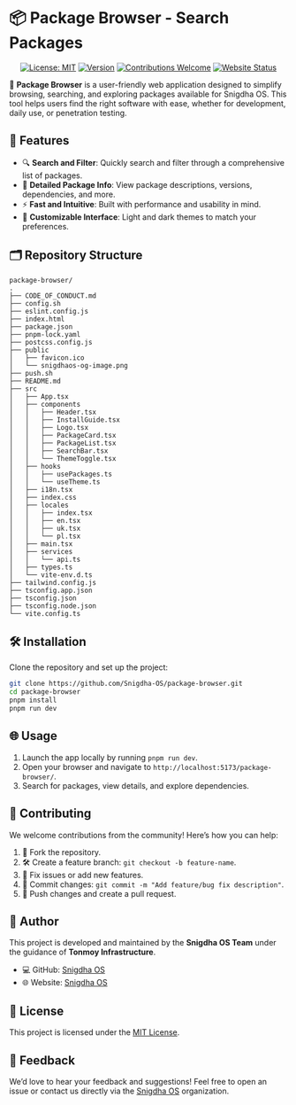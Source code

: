 # 📦 Package Browser - Search Packages  

<p align="center">  
  <a href="LICENSE"><img src="https://img.shields.io/badge/License-MIT-yellow.svg?style=for-the-badge" alt="License: MIT"></a>  
  <a href="https://github.com/Snigdha-OS/package-browser/releases"><img src="https://img.shields.io/github/package-json/v/Snigdha-OS/package-browser?style=for-the-badge" alt="Version"></a>  
  <a href="https://github.com/Snigdha-OS/package-browser/issues"><img src="https://img.shields.io/badge/contributions-welcome-brightgreen.svg?style=for-the-badge" alt="Contributions Welcome"></a>  
  <!-- <a href="https://github.com/Snigdha-OS/package-browser/actions"><img src="https://img.shields.io/github/actions/workflow/status/Snigdha-OS/package-browser/ci.yml?branch=main&style=for-the-badge" alt="Build Status"></a>   -->
  <a href="https://snigdha-os.github.io"><img src="https://img.shields.io/website?url=https%3A%2F%2Fsnigdha-os.github.io&style=for-the-badge" alt="Website Status"></a>  
</p>  

🚀 **Package Browser** is a user-friendly web application designed to simplify browsing, searching, and exploring packages available for Snigdha OS. This tool helps users find the right software with ease, whether for development, daily use, or penetration testing.  

## 🌟 Features  

- 🔍 **Search and Filter**: Quickly search and filter through a comprehensive list of packages.  
- 📜 **Detailed Package Info**: View package descriptions, versions, dependencies, and more.  
- ⚡ **Fast and Intuitive**: Built with performance and usability in mind.  
- 🎨 **Customizable Interface**: Light and dark themes to match your preferences.  

## 🗂️ Repository Structure  

```plaintext  
package-browser/  
.
├── CODE_OF_CONDUCT.md
├── config.sh
├── eslint.config.js
├── index.html
├── package.json
├── pnpm-lock.yaml
├── postcss.config.js
├── public
│   ├── favicon.ico
│   └── snigdhaos-og-image.png
├── push.sh
├── README.md
├── src
│   ├── App.tsx
│   ├── components
│   │   ├── Header.tsx
│   │   ├── InstallGuide.tsx
│   │   ├── Logo.tsx
│   │   ├── PackageCard.tsx
│   │   ├── PackageList.tsx
│   │   ├── SearchBar.tsx
│   │   └── ThemeToggle.tsx
│   ├── hooks
│   │   ├── usePackages.ts
│   │   └── useTheme.ts
│   ├── i18n.tsx
│   ├── index.css
│   ├── locales
│   │   ├── index.tsx
│   │   ├── en.tsx
│   │   ├── uk.tsx
│   │   └── pl.tsx
│   ├── main.tsx
│   ├── services
│   │   └── api.ts
│   ├── types.ts
│   └── vite-env.d.ts
├── tailwind.config.js
├── tsconfig.app.json
├── tsconfig.json
├── tsconfig.node.json
└── vite.config.ts  
```  

## 🛠️ Installation  

Clone the repository and set up the project:  
```bash  
git clone https://github.com/Snigdha-OS/package-browser.git  
cd package-browser  
pnpm install  
pnpm run dev  
```  

## 🌐 Usage  

1. Launch the app locally by running `pnpm run dev`.  
2. Open your browser and navigate to `http://localhost:5173/package-browser/`.  
3. Search for packages, view details, and explore dependencies.  

## 🤝 Contributing  

We welcome contributions from the community! Here’s how you can help:  

1. 🍴 Fork the repository.  
2. 🛠️ Create a feature branch: `git checkout -b feature-name`.  
3. 🐛 Fix issues or add new features.  
4. 📝 Commit changes: `git commit -m "Add feature/bug fix description"`.  
5. 🔄 Push changes and create a pull request.  

## 👤 Author  

This project is developed and maintained by the **Snigdha OS Team** under the guidance of **Tonmoy Infrastructure**.  

- 💻 GitHub: [Snigdha OS](https://github.com/Snigdha-OS)  
- 🌐 Website: [Snigdha OS](https://snigdha-os.github.io)  

## 📃 License  

This project is licensed under the [MIT License](LICENSE).  

## 💬 Feedback  

We’d love to hear your feedback and suggestions! Feel free to open an issue or contact us directly via the [Snigdha OS](https://github.com/Snigdha-OS) organization.
